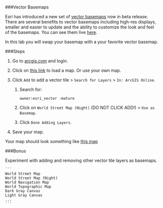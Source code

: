 ###Vector Basemaps

Esri has introduced a new set of [vector basemaps](http://www.arcgis.com/home/search.html?q=owner:esri_vector) now in beta release. There are several benefits to vector basemaps including high-res displays, smaller and easier to update and the ability to customize the look and feel of the basemaps. You can see them live [here](http://www.arcgis.com/home/search.html?q=owner:esri_vector).

In this lab you will swap your basemap with a your favorite vector basemap.

###Steps

1. Go to [arcgis.com](http://www.arcgis.com) and login.

2. Click on [this link](http://www.arcgis.com/home/webmap/viewer.html?webmap=6dd14f639f784ff692327d8f4b3eb00a) to load a map. Or use your own map.

3. Click `Add` to add a vector tile > `Search for Layers` > `In: ArcGIS Online`.

	1. Search for:

		```
		owner:esri_vector -mature
		```
		
	2. Click on `World Street Map (Night)` (DO NOT CLICK ADD!) > ```Use as Basemap```.

	3. Click `Done Adding Layers`.
 
4. Save your map.

Your map should look something like [this map](http://www.arcgis.com/home/webmap/viewer.html?webmap=11e2285a131540f792c58565db996b4b)

###Bonus

Experiment with adding and removing other vector tile layers as basemaps.
 		
	```
	World Street Map
	World Street Map (Night)
	World Navigation Map
	World Topographic Map
	Dark Gray Canvas
	Light Gray Canvas
	...
	```
